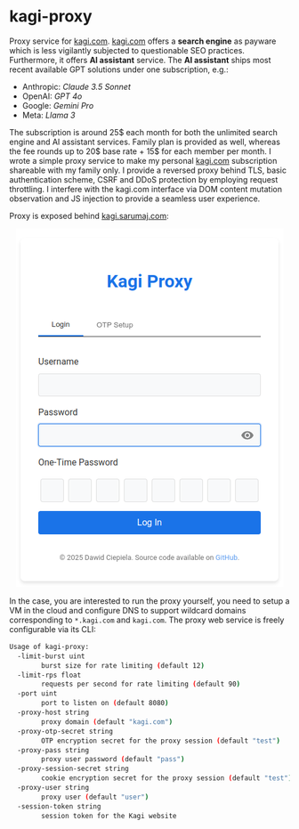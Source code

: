 # kagi-proxy

Proxy service for [kagi.com](https://kagi.com). [kagi.com](https://kagi.com) offers a **search engine** as payware which is less vigilantly subjected to questionable SEO practices. Furthermore, it offers **AI assistant** service. The **AI assistant** ships most recent available GPT solutions under one subscription, e.g.:

- Anthropic: _Claude 3.5 Sonnet_
- OpenAI: _GPT 4o_
- Google: _Gemini Pro_
- Meta: _Llama 3_

The subscription is around 25$ each month for both the unlimited search engine and AI assistant services. Family plan is provided as well, whereas the fee rounds up to 20$ base rate + 15$ for each member per month. I wrote a simple proxy service to make my personal [kagi.com](https://kagi.com) subscription shareable with my family only. I provide a reversed proxy behind TLS, basic authentication scheme, CSRF and DDoS protection by employing request throttling. I interfere with the kagi.com interface via DOM content mutation observation and JS injection to provide a seamless user experience.

Proxy is exposed behind [kagi.sarumaj.com](https://kagi.sarumaj.com):

<p align="center" width="100%">
    <a href="https://kagi.sarumaj.com" target="_blank">
        <img src="doc/image.png" alt="screenshot">
    </img></a>
</p>

In the case, you are interested to run the proxy yourself, you need to setup a VM in the cloud and configure DNS to support wildcard domains corresponding to `*.kagi.com` and `kagi.com`. The proxy web service is freely configurable via its CLI:

```bash
Usage of kagi-proxy:
  -limit-burst uint
        burst size for rate limiting (default 12)
  -limit-rps float
        requests per second for rate limiting (default 90)
  -port uint
        port to listen on (default 8080)
  -proxy-host string
        proxy domain (default "kagi.com")
  -proxy-otp-secret string
        OTP encryption secret for the proxy session (default "test")
  -proxy-pass string
        proxy user password (default "pass")
  -proxy-session-secret string
        cookie encryption secret for the proxy session (default "test")
  -proxy-user string
        proxy user (default "user")
  -session-token string
        session token for the Kagi website
```
